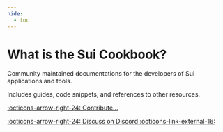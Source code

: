 ```yaml
---
hide:
  - toc
---
```

# What is the Sui Cookbook?

Community maintained documentations for the developers of Sui applications and tools.

Includes guides, code snippets, and references to other resources.


[:octicons-arrow-right-24: Contribute...](../community/index.md#how-to-be-a-writer-for-the-cookbook)

[:octicons-arrow-right-24: Discuss on Discord :octicons-link-external-16:](https://discord.com/invite/Erb6SwsVbH)
